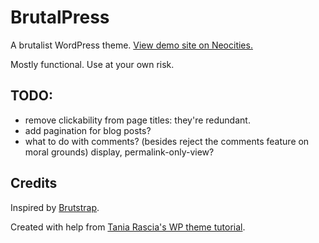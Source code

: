 # BrutalPress

A brutalist WordPress theme. [View demo site on Neocities.](https://brutalpress.neocities.org/)

Mostly functional. Use at your own risk.

## TODO:

- remove clickability from page titles: they're redundant.
- add pagination for blog posts?
- what to do with comments? (besides reject the comments feature on moral grounds) display, permalink-only-view?

## Credits

Inspired by [Brutstrap](https://emsenn.neocities.org/brutstrap/).

Created with help from [Tania  Rascia's WP theme tutorial](https://www.taniarascia.com/developing-a-wordpress-theme-from-scratch/).
